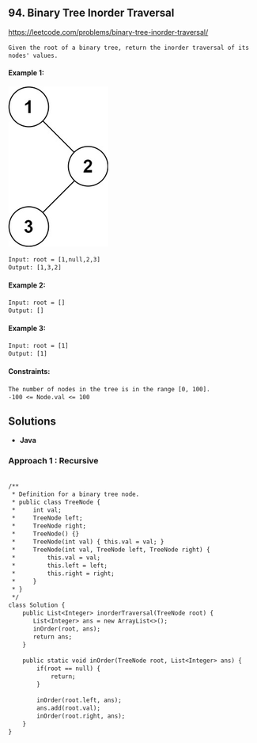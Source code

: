 ## 94. Binary Tree Inorder Traversal


https://leetcode.com/problems/binary-tree-inorder-traversal/


```
Given the root of a binary tree, return the inorder traversal of its nodes' values.
```

#### Example 1:
![Alt text](image.png)
```
Input: root = [1,null,2,3]
Output: [1,3,2]
```

#### Example 2:
```
Input: root = []
Output: []
```

#### Example 3:
```
Input: root = [1]
Output: [1]
```

#### Constraints:
```
The number of nodes in the tree is in the range [0, 100].
-100 <= Node.val <= 100
```

## Solutions


* **Java**

### Approach 1 : Recursive

```

/**
 * Definition for a binary tree node.
 * public class TreeNode {
 *     int val;
 *     TreeNode left;
 *     TreeNode right;
 *     TreeNode() {}
 *     TreeNode(int val) { this.val = val; }
 *     TreeNode(int val, TreeNode left, TreeNode right) {
 *         this.val = val;
 *         this.left = left;
 *         this.right = right;
 *     }
 * }
 */
class Solution {
    public List<Integer> inorderTraversal(TreeNode root) {
       List<Integer> ans = new ArrayList<>();
       inOrder(root, ans);
       return ans; 
    }

    public static void inOrder(TreeNode root, List<Integer> ans) {
        if(root == null) {
            return;
        }

        inOrder(root.left, ans);
        ans.add(root.val);
        inOrder(root.right, ans);  
    }
}

```